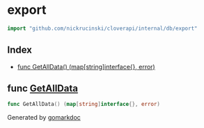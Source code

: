 <!-- Code generated by gomarkdoc. DO NOT EDIT -->

# export

```go
import "github.com/nickrucinski/cloverapi/internal/db/export"
```

## Index

- [func GetAllData\(\) \(map\[string\]interface\{\}, error\)](<#GetAllData>)


<a name="GetAllData"></a>
## func [GetAllData](<https://github.com/NicholasRucinski/CloverAPIRewrite/blob/main/internal/db/export/get_all_data.go#L11>)

```go
func GetAllData() (map[string]interface{}, error)
```



Generated by [gomarkdoc](<https://github.com/princjef/gomarkdoc>)
